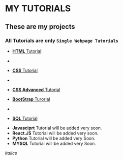 # MY TUTORIALS
## These are my projects
### All Tutorials are only `Single Webpage Tutorials`

* [**HTML** Tutorial](https://vara-prasad-789.github.io/HTML-Developement-Tutorial/)
* <img src="https://upload.wikimedia.org/wikipedia/commons/6/61/HTML5_logo_and_wordmark.svg" width="15">

* [**CSS** Tutorial](https://vara-prasad-789.github.io/CSS-Development-Tutorial/)
* <img src="https://upload.wikimedia.org/wikipedia/commons/thumb/d/d5/CSS3_logo_and_wordmark.svg/340px-CSS3_logo_and_wordmark.svg.png" width="15">

* [**CSS Advanced** Tutorial](https://vara-prasad-789.github.io/CSS-Advanced-Tutorial/)
* [**BootStrap** Turorial](https://vara-prasad-789.github.io/BootStrap-Tutorial/)
* <img src="https://upload.wikimedia.org/wikipedia/commons/b/b2/Bootstrap_logo.svg" width="15">
* [**SQL** Tutorial](https://vara-prasad-789.github.io/SQL-Tutorial/)


- **Javasciprt** Tutorial will be added very soon.
- **React.JS** Tutorial will be added very soon.
- **Python** Tutorial will be added very Soon.
- **MYSQL** Tutorial will be added very Soon.

*italics*



<!-- Comments -->


